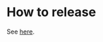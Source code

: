 # How to release

See
[here](https://github.com/maxmind/MaxMind-DB-Reader-ruby/blob/main/README.dev.md).
